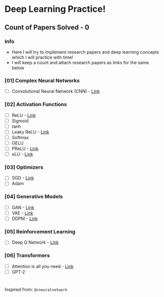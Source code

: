 # Deep Learning Practice!

## Count of Papers Solved - 0

### Info
- Here I will try to implement research papers and deep learning concepts which I will practice with time!
- I will keep a count and attach research papers as links for the same below

### [01] Complex Neural Networks
- [ ] Convolutional Neural Network (CNN) - [Link](http://yann.lecun.com/exdb/publis/pdf/lecun-89e.pdf)

### [02] Activation Functions
- [ ] ReLU - [Link](https://www.researchgate.net/publication/215616967_Deep_Sparse_Rectifier_Neural_Networks)
- [ ] Sigmoid
- [ ] tanh
- [ ] Leaky ReLU - [Link](https://www.researchgate.net/publication/215616967_Deep_Sparse_Rectifier_Neural_Networks)
- [ ] Softmax
- [ ] GELU
- [ ] PReLU - [Link](https://www.researchgate.net/publication/215616967_Deep_Sparse_Rectifier_Neural_Networks)
- [ ] eLU - [Link](https://www.researchgate.net/publication/215616967_Deep_Sparse_Rectifier_Neural_Networks)

### [03] Optimizers
- [ ] SGD - [Link](https://paperswithcode.com/paper/beating-sgd-learning-svms-in-sublinear-time)
- [ ] Adam

### [04] Generative Models
- [ ] GAN - [Link](https://arxiv.org/pdf/1406.2661)
- [ ] VAE - [Link](https://arxiv.org/pdf/1312.6114)
- [ ] DDPM - [Link](https://arxiv.org/pdf/2006.11239)

### [05] Reinforcement Learning
- [ ] Deep Q Network - [Link](https://arxiv.org/pdf/1312.5602v1)

### [06] Transformers 
- [ ] Attention is all you need - [Link](https://proceedings.neurips.cc/paper_files/paper/2017/file/3f5ee243547dee91fbd053c1c4a845aa-Paper.pdf)
- [ ] GPT-2

#
Inspired from: `@cneuralnetwork` 